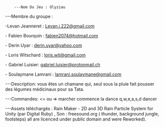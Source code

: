 ﻿		---Nom Du Jeu : Olyziau 

---Membre du groupe :

-Levan Jeanneret  : Levan.j.222@gmail.com

\- Fabien Bourquin : fabien2074@hotmail.com

\- Derin Uyar : derin.uyar@yahoo.com

\- Loris Witschard : loris.wit@gmail.com

\- Gabriel Luisier: <gabriel.luisier@protonmail.ch>

\- Soulaymane Lamrani : lamrani.soulaymane@gmail.com

---Description: vous êtes un chamane qui, seul sous la pluie fait pousser des légumes médicinaux pour sa Tata.

---Commandes: 
	<= ou =>	marcher
	<espace>	commence la dance 
	q,w,e,a,s,d	dancer

---Assets téléchargés : Rain Maker - 2D and 3D Rain Particle System for Unity (par Digital Ruby)  , Son : freesound.org  ( thunder, background jungle, footsteps) all are licenced under public domain and were Reworked).


